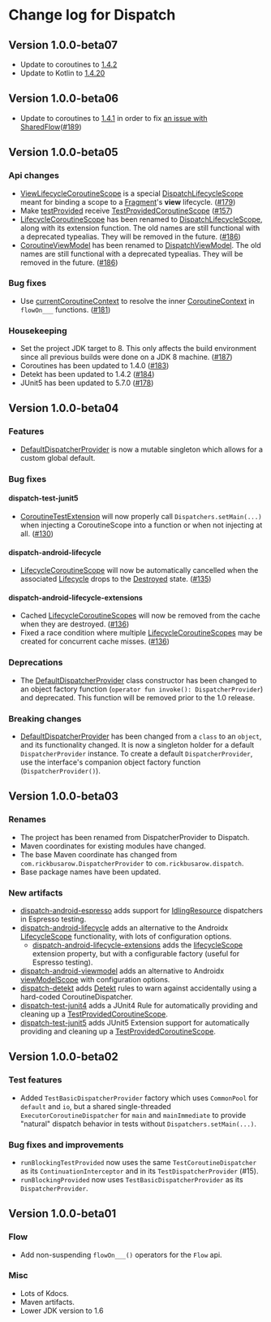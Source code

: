 # Change log for Dispatch

## Version 1.0.0-beta07

* Update to coroutines to [1.4.2](https://github.com/Kotlin/kotlinx.coroutines/releases/tag/1.4.2)
* Update to Kotlin to [1.4.20](https://github.com/JetBrains/kotlin/blob/master/ChangeLog.md#1420)

## Version 1.0.0-beta06

* Update to coroutines to [1.4.1](https://github.com/Kotlin/kotlinx.coroutines/releases/tag/1.4.1) in order to fix [an issue with SharedFlow](https://github.com/Kotlin/kotlinx.coroutines/pull/2359)([#189](https://github.com/RBusarow/Dispatch/issues/189))

## Version 1.0.0-beta05

### Api changes
* [ViewLifecycleCoroutineScope] is a special [DispatchLifecycleScope] meant for binding a scope to a [Fragment]'s **view** lifecycle. ([#179](https://github.com/RBusarow/Dispatch/issues/179))
* Make [testProvided] receive [TestProvidedCoroutineScope] ([#157](https://github.com/RBusarow/Dispatch/issues/157))
* [LifecycleCoroutineScope] has been renamed to [DispatchLifecycleScope], along with its extension function. The old names are still functional with a deprecated typealias.  They will be removed in the future. ([#186](https://github.com/RBusarow/Dispatch/pull/186))
* [CoroutineViewModel] has been renamed to [DispatchViewModel]. The old names are still functional with a deprecated typealias.  They will be removed in the future. ([#186](https://github.com/RBusarow/Dispatch/pull/186))

### Bug fixes
* Use [currentCoroutineContext] to resolve the inner [CoroutineContext] in `flowOn___` functions. ([#181](https://github.com/RBusarow/Dispatch/issues/181))

### Housekeeping
* Set the project JDK target to 8. This only affects the build environment since all previous builds were done on a JDK 8 machine. ([#187](https://github.com/RBusarow/Dispatch/pull/187))
* Coroutines has been updated to 1.4.0 ([#183](https://github.com/RBusarow/Dispatch/pull/183))
* Detekt has been updated to 1.4.2 ([#184](https://github.com/RBusarow/Dispatch/pull/184))
* JUnit5 has been updated to 5.7.0 ([#178](https://github.com/RBusarow/Dispatch/pull/178))

## Version 1.0.0-beta04

### Features
* [DefaultDispatcherProvider] is now a mutable singleton which allows for a custom global default.

### Bug fixes

#### dispatch-test-junit5
* [CoroutineTestExtension] will now properly call `Dispatchers.setMain(...)` when injecting a
  CoroutineScope into a function or when not injecting at all.
  ([#130](https://github.com/RBusarow/Dispatch/issues/130))

#### dispatch-android-lifecycle
* [LifecycleCoroutineScope] will now be automatically cancelled when the associated [Lifecycle][Android Lifecycle] drops to the [Destroyed][Android Lifecycle] state.
  ([#135](https://github.com/RBusarow/Dispatch/issues/135))

#### dispatch-android-lifecycle-extensions
* Cached [LifecycleCoroutineScopes][LifecycleCoroutineScope] will now be removed from the cache when
  they are destroyed. ([#136](https://github.com/RBusarow/Dispatch/issues/136))
* Fixed a race condition where multiple [LifecycleCoroutineScopes][LifecycleCoroutineScope] may be
  created for concurrent cache misses. ([#136](https://github.com/RBusarow/Dispatch/issues/136))

### Deprecations
* The [DefaultDispatcherProvider] class constructor has been changed to an object factory function
  (`operator fun invoke(): DispatcherProvider`) and deprecated. This function will be removed prior
  to the 1.0 release.

### Breaking changes
* [DefaultDispatcherProvider] has been changed from a `class` to an `object`, and its functionality
  changed. It is now a singleton holder for a default `DispatcherProvider` instance. To create a
  default `DispatcherProvider`, use the interface's companion object factory function
  (`DispatcherProvider()`).

## Version 1.0.0-beta03

### Renames

* The project has been renamed from DispatcherProvider to Dispatch.
* Maven coordinates for existing modules have changed.
* The base Maven coordinate has changed from `com.rickbusarow.DispatcherProvider` to `com.rickbusarow.dispatch`.
* Base package names have been updated.

### New artifacts

* [dispatch-android-espresso] adds support for [IdlingResource] dispatchers in Espresso testing.
* [dispatch-android-lifecycle] adds an alternative to the Androidx [LifecycleScope][androidx-lifecycleScope] functionality, with lots of configuration options.
  * [dispatch-android-lifecycle-extensions] adds the [lifecycleScope] extension property, but with a configurable factory (useful for Espresso testing).
* [dispatch-android-viewmodel] adds an alternative to Androidx [viewModelScope] with configuration options.
* [dispatch-detekt] adds [Detekt] rules to warn against accidentally using a hard-coded CoroutineDispatcher.
* [dispatch-test-junit4] adds a JUnit4 Rule for automatically providing and cleaning up a [TestProvidedCoroutineScope].
* [dispatch-test-junit5] adds JUnit5 Extension support for automatically providing and cleaning up a [TestProvidedCoroutineScope].

## Version 1.0.0-beta02

### Test features

* Added `TestBasicDispatcherProvider` factory which uses `CommonPool` for `default` and `io`, but a shared single-threaded `ExecutorCoroutineDispatcher` for `main` and `mainImmediate` to provide "natural" dispatch behavior in tests without `Dispatchers.setMain(...)`.

### Bug fixes and improvements

* `runBlockingTestProvided` now uses the same `TestCoroutineDispatcher` as its `ContinuationInterceptor` and in its `TestDispatcherProvider` (#15).
* `runBlockingProvided` now uses `TestBasicDispatcherProvider` as its `DispatcherProvider`.

## Version 1.0.0-beta01

### Flow

* Add non-suspending `flowOn___()` operators for the `Flow` api.

### Misc

* Lots of Kdocs.
* Maven artifacts.
* Lower JDK version to 1.6

<!--- MODULE dispatch-core-->
<!--- INDEX  -->
[DefaultDispatcherProvider]: https://rbusarow.github.io/Dispatch/api/dispatch-core/dispatch.core/-default-dispatcher-provider/index.html
<!--- MODULE dispatch-test-->
<!--- INDEX  -->
[testProvided]: https://rbusarow.github.io/Dispatch/api/dispatch-test/dispatch.test/test-provided.html
[TestProvidedCoroutineScope]: https://rbusarow.github.io/Dispatch/api/dispatch-test/dispatch.test/-test-provided-coroutine-scope/index.html
<!--- MODULE dispatch-test-junit4-->
<!--- INDEX  -->
<!--- MODULE dispatch-test-junit5-->
<!--- INDEX  -->
[CoroutineTestExtension]: https://rbusarow.github.io/Dispatch/api/dispatch-test-junit5/dispatch.test/-coroutine-test-extension/index.html
<!--- MODULE dispatch-android-espresso-->
<!--- INDEX  -->
<!--- MODULE dispatch-android-lifecycle-->
<!--- INDEX  -->
[ViewLifecycleCoroutineScope]: https://rbusarow.github.io/Dispatch/api/dispatch-android-lifecycle/dispatch.android.lifecycle/-view-lifecycle-coroutine-scope/index.html
[DispatchLifecycleScope]: https://rbusarow.github.io/Dispatch/api/dispatch-android-lifecycle/dispatch.android.lifecycle/-dispatch-lifecycle-scope/index.html
[LifecycleCoroutineScope]: https://rbusarow.github.io/Dispatch/api/dispatch-android-lifecycle/dispatch.android.lifecycle/index.html#dispatch.android.lifecycle/LifecycleCoroutineScope//PointingToDeclaration/
<!--- MODULE dispatch-android-lifecycle-extensions-->
<!--- INDEX  -->
[lifecycleScope]: https://rbusarow.github.io/Dispatch/api/dispatch-android-lifecycle-extensions/dispatch.android.lifecycle/index.html#dispatch.android.lifecycle/lifecycleScope/androidx.lifecycle.LifecycleOwner#/PointingToDeclaration/
<!--- MODULE dispatch-android-viewmodel-->
<!--- INDEX  -->
[CoroutineViewModel]: https://rbusarow.github.io/Dispatch/api/dispatch-android-viewmodel/dispatch.android.viewmodel/index.html#dispatch.android.viewmodel/CoroutineViewModel//PointingToDeclaration/
[DispatchViewModel]: https://rbusarow.github.io/Dispatch/api/dispatch-android-viewmodel/dispatch.android.viewmodel/-dispatch-view-model/index.html
[viewModelScope]: https://rbusarow.github.io/Dispatch/api/dispatch-android-viewmodel/dispatch.android.viewmodel/-dispatch-view-model/index.html#dispatch.android.viewmodel/DispatchViewModel/viewModelScope/#/PointingToDeclaration/
<!--- END -->

[Fragment]: https://developer.android.com/reference/androidx/fragment/app/Fragment
[Android Lifecycle]: https://developer.android.com/reference/androidx/lifecycle/Lifecycle.html
[androidx-lifecycleScope]: https://cs.android.com/androidx/platform/frameworks/support/+/androidx-master-dev:lifecycle/lifecycle-runtime-ktx/src/main/java/androidx/lifecycle/Lifecycle.kt;l=44
[Detekt]: https://github.com/detekt/detekt
[dispatch-android-espresso]: https://rbusarow.github.io/Dispatch/api/dispatch-android-espresso/dispatch.android.espresso/index.html
[dispatch-android-lifecycle-extensions]: https://rbusarow.github.io/Dispatch/api/dispatch-android-lifecycle-extensions/dispatch.android.lifecycle/index.html
[dispatch-android-lifecycle]: https://rbusarow.github.io/Dispatch/api/dispatch-android-lifecycle/dispatch.android.lifecycle/index.html
[dispatch-android-viewmodel]: https://rbusarow.github.io/Dispatch/api/dispatch-android-viewmodel/dispatch.android.viewmodel/index.html
[dispatch-detekt]: https://rbusarow.github.io/Dispatch/api/dispatch-detekt/dispatch.detekt/index.html
[dispatch-test]: https://rbusarow.github.io/Dispatch/api/dispatch-test/dispatch.test/index.html
[dispatch-test-junit4]: https://rbusarow.github.io/Dispatch/api/dispatch-test-junit4/dispatch.test/index.html
[dispatch-test-junit5]: https://rbusarow.github.io/Dispatch/api/dispatch-test-junit4/dispatch.test/index.html
[IdlingResource]: https://developer.android.com/training/testing/espresso/idling-resource

[CoroutineContext]: https://kotlinlang.org/api/latest/jvm/stdlib/kotlin.coroutines/-coroutine-context/
[currentCoroutineContext]: https://kotlin.github.io/kotlinx.coroutines/kotlinx-coroutines-core/kotlinx.coroutines/current-coroutine-context
